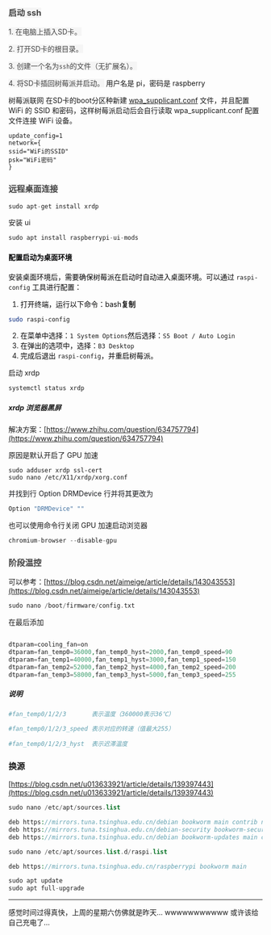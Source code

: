### <font style="color:rgb(68, 68, 68);background-color:rgb(245, 245, 245);">启动 ssh</font>
<font style="color:rgb(68, 68, 68);background-color:rgb(245, 245, 245);">1. 在电脑上插入SD卡。</font>

<font style="color:rgb(68, 68, 68);background-color:rgb(245, 245, 245);">2. 打开SD卡的根目录。</font>

<font style="color:rgb(68, 68, 68);background-color:rgb(245, 245, 245);">3. 创建一个名为`ssh`的文件（无扩展名）。</font>

<font style="color:rgb(68, 68, 68);background-color:rgb(245, 245, 245);">4. 将SD卡插回树莓派并启动。</font>
用户名是 pi，密码是 raspberry

树莓派联网
在SD卡的boot分区种新建 [wpa_supplicant.conf](https://zhida.zhihu.com/search?content_id=118456562&content_type=Article&match_order=1&q=wpa_supplicant.conf&zd_token=eyJhbGciOiJIUzI1NiIsInR5cCI6IkpXVCJ9.eyJpc3MiOiJ6aGlkYV9zZXJ2ZXIiLCJleHAiOjE3NTEwMzIwMTQsInEiOiJ3cGFfc3VwcGxpY2FudC5jb25mIiwiemhpZGFfc291cmNlIjoiZW50aXR5IiwiY29udGVudF9pZCI6MTE4NDU2NTYyLCJjb250ZW50X3R5cGUiOiJBcnRpY2xlIiwibWF0Y2hfb3JkZXIiOjEsInpkX3Rva2VuIjpudWxsfQ.izjr3gch2xZmDeWc5mSu3Z2_ezowQoBDvtP8Ez0ABII&zhida_source=entity) 文件，并且配置 WiFi 的 SSID 和密码，这样树莓派启动后会自行读取 wpa_supplicant.conf 配置文件连接 WiFi 设备。

```ctrl_interface=DIR=/var/run/wpa_supplicant GROUP=netdev
update_config=1
network={
ssid="WiFi的SSID"
psk="WiFi密码"
}
```

<font style="color:rgb(68, 68, 68);background-color:rgb(245, 245, 245);"></font>

<font style="color:rgb(68, 68, 68);background-color:rgb(245, 245, 245);"></font>

<font style="color:rgb(68, 68, 68);background-color:rgb(245, 245, 245);"></font>

### <font style="color:rgb(68, 68, 68);background-color:rgb(245, 245, 245);">远程桌面连接</font>
```php
sudo apt-get install xrdp
```

安装 ui

```php
sudo apt install raspberrypi-ui-mods
```



#### <font style="color:rgb(6, 6, 7);">配置启动为桌面环境</font>
<font style="color:rgb(6, 6, 7);">安装桌面环境后，需要确保树莓派在启动时自动进入桌面环境。可以通过 </font>`raspi-config`<font style="color:rgb(6, 6, 7);"> 工具进行配置：</font>

1. <font style="color:rgb(6, 6, 7);">打开终端，运行以下命令：</font><font style="color:rgb(6, 6, 7);">bash</font>**复制**

```bash
sudo raspi-config
```

2. <font style="color:rgb(6, 6, 7);">在菜单中选择：</font>`1 System Options`<font style="color:rgb(6, 6, 7);">然后选择：</font>`S5 Boot / Auto Login`
3. <font style="color:rgb(6, 6, 7);">在弹出的选项中，选择：</font>`B3 Desktop`
4. <font style="color:rgb(6, 6, 7);">完成后退出 </font>`raspi-config`<font style="color:rgb(6, 6, 7);">，并重启树莓派。</font>

<font style="color:rgb(6, 6, 7);"></font>

启动 xrdp

```php
systemctl status xrdp
```





##### xrdp 浏览器黑屏
解决方案：[https://www.zhihu.com/question/634757794](https://www.zhihu.com/question/634757794)

原因是默认开启了 GPU 加速



```plain
sudo adduser xrdp ssl-cert
sudo nano /etc/X11/xrdp/xorg.conf
```

<font style="color:rgb(25, 27, 31);">并找到行 Option DRMDevice 行并将其更改为</font>

```php
Option "DRMDevice" ""
```



也可以使用命令行关闭 GPU 加速启动浏览器

```php
chromium-browser --disable-gpu
```



### <font style="color:rgb(68, 68, 68);background-color:rgb(245, 245, 245);">阶段温控</font>
可以参考：[https://blog.csdn.net/aimeige/article/details/143043553](https://blog.csdn.net/aimeige/article/details/143043553)

```php
sudo nano /boot/firmware/config.txt
```

在最后添加

```php

dtparam=cooling_fan=on
dtparam=fan_temp0=36000,fan_temp0_hyst=2000,fan_temp0_speed=90
dtparam=fan_temp1=40000,fan_temp1_hyst=3000,fan_temp1_speed=150
dtparam=fan_temp2=52000,fan_temp2_hyst=4000,fan_temp2_speed=200
dtparam=fan_temp3=58000,fan_temp3_hyst=5000,fan_temp3_speed=255
```

##### 说明
```php
#fan_temp0/1/2/3       表示温度（360000表示36℃）
 
#fan_temp0/1/2/3_speed 表示对应的转速（值最大255）
 
#fan_temp0/1/2/3_hyst  表示迟滞温度
```

### 换源
[https://blog.csdn.net/u013633921/article/details/139397443](https://blog.csdn.net/u013633921/article/details/139397443)

```php
sudo nano /etc/apt/sources.list
```

```php
deb https://mirrors.tuna.tsinghua.edu.cn/debian bookworm main contrib non-free-firmware
deb https://mirrors.tuna.tsinghua.edu.cn/debian-security bookworm-security main contrib non-free-firmware
deb https://mirrors.tuna.tsinghua.edu.cn/debian bookworm-updates main contrib non-free-firmware
```

```php
sudo nano /etc/apt/sources.list.d/raspi.list
```

```php
deb https://mirrors.tuna.tsinghua.edu.cn/raspberrypi bookworm main
```

```php
sudo apt update
sudo apt full-upgrade
```


---

感觉时间过得真快，上周的星期六仿佛就是昨天...
wwwwwwwwwww
或许该给自己充电了...


